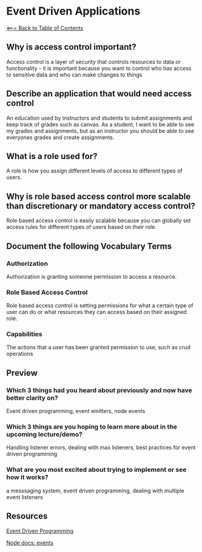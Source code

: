 # Event Driven Applications

[<=== Back to Table of Contents](https://peterjast.github.io/reading-notes/)

## Why is access control important?

Access control is a layer of security that controls resources to data or functionality - it is important because you want to control who has access to sensitive data and who can make changes to things

## Describe an application that would need access control

An education used by instructors and students to submit assignments and keep track of grades such as canvas. As a student, I want to be able to see my grades and assignments, but as an instructor you should be able to see everyones grades and create assignments.

## What is a role used for?

A role is how you assign different levels of access to different types of users.

## Why is role based access control more scalable than discretionary or mandatory access control?

Role based access control is easily scalable because you can globally set access rules for different types of users based on their role.

## Document the following Vocabulary Terms

### Authorization

Authorization is granting someone permission to access a resource.

### Role Based Access Control

Role based access control is setting permissions for what a certain type of user can do or what resources they can access based on their assigned role.

### Capabilities

The actions that a user has been granted permission to use, such as crud operations

## Preview

### Which 3 things had you heard about previously and now have better clarity on?

Event driven programming, event emitters, node events

### Which 3 things are you hoping to learn more about in the upcoming lecture/demo?

Handling listener errors, dealing with max listeners, best practices for event driven programming

### What are you most excited about trying to implement or see how it works?

a messsaging system, event driven programming, dealing with multiple event listeners

## Resources

[Event Driven Programming](https://alligator.io/nodejs/event-driven-programming/)

[Node docs: events](https://nodejs.org/api/events.html)
